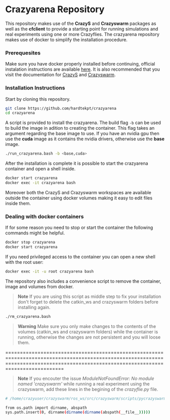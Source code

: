 # Crazyarena Repository

This repository makes use of the **CrazyS** and **Crazyswarm** packages as well as the **cfclient** to provide a starting point for running simulations and real experiments using one or more Crazyflies. The crazyarena repository makes use of docker to simplify the installation procedure.

### Prerequesites

Make sure you have docker properly installed before continuing, official instalation instructions are available [here](https://docs.docker.com/get-docker/). It is also recommended that you visit the documentation for [CrazyS](https://github.com/gsilano/CrazyS/wiki) and [Crazyswarm](https://crazyswarm.readthedocs.io/en/latest/index.html).
### Installation Instructions

Start by cloning this repository.

```bash
git clone https://github.com/hardtekpt/crazyarena
cd crazyarena
```

A script is provided to install the crazyarena. The build flag ```-b``` can be used to build the image in adition to creating the container. This flag takes an argument regarding the base image to use. If you have an nvidia gpu then use the **cuda** image as it contains the nvidia drivers, otherwise use the **base** image.

```bash
./run_crazyarena.bash -b <base,cuda>
```

After the installation is complete it is possible to start the crazyarena container and open a shell inside. 

```bash
docker start crazyarena
docker exec -it crazyarena bash
```

Moreover both the CrazyS and Crazyswarm workspaces are available outside the container using docker volumes making it easy to edit files inside them.

### Dealing with docker containers

If for some reason you need to stop or start the container the following commands might be helpful.

```bash
docker stop crazyarena
docker start crazyarena
```

If you need privileged access to the container you can open a new shell with the root user:

```bash
docker exec -it -u root crazyarena bash
```

The repository also includes a convenience script to remove the container, image and volumes from docker. 

> **Note** 
> If you are using this script as middle step to fix your installation don't forget to delete the catkin_ws and crazyswarm folders before installing again.

```bash
./rm_crazyarena.bash
```

> **Warning**
> Make sure you only make changes to the contents of the volumes (catkin_ws and crazyswarm folders) while the container is running, otherwise the changes are not persistent and you will loose them.

======================================================================================================================================================================================

> **Note** 
> If you encouter the issue *ModuleNotFoundError: No module named 'crazyswarm'* while running a real experiment using the crazyswarm, add these lines in the begining of the *crazyflie.py* file.

```bash
# /home/crazyuser/crazyswarm/ros_ws/src/crazyswarm/scripts/pycrazyswarm/crazyflie.py

from os.path import dirname, abspath
sys.path.insert(0, dirname(dirname(dirname(abspath(__file__)))))
```
